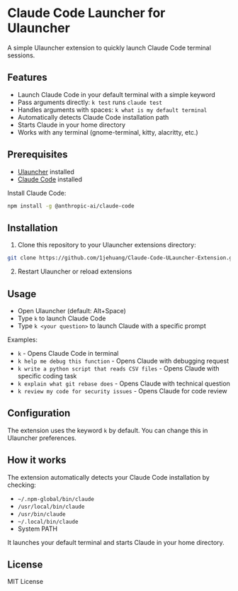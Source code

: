 # Claude Code Launcher for Ulauncher

A simple Ulauncher extension to quickly launch Claude Code terminal sessions.

## Features

- Launch Claude Code in your default terminal with a simple keyword
- Pass arguments directly: `k test` runs `claude test`
- Handles arguments with spaces: `k what is my default terminal`
- Automatically detects Claude Code installation path
- Starts Claude in your home directory
- Works with any terminal (gnome-terminal, kitty, alacritty, etc.)

## Prerequisites

- [Ulauncher](https://ulauncher.io/) installed
- [Claude Code](https://docs.anthropic.com/en/docs/claude-code) installed

Install Claude Code:
```bash
npm install -g @anthropic-ai/claude-code
```

## Installation

1. Clone this repository to your Ulauncher extensions directory:
```bash
git clone https://github.com/1jehuang/Claude-Code-ULauncher-Extension.git ~/.local/share/ulauncher/extensions/com.github.1jehuang.claude-code
```

2. Restart Ulauncher or reload extensions

## Usage

- Open Ulauncher (default: Alt+Space)
- Type `k` to launch Claude Code
- Type `k <your question>` to launch Claude with a specific prompt

Examples:
- `k` - Opens Claude Code in terminal
- `k help me debug this function` - Opens Claude with debugging request
- `k write a python script that reads CSV files` - Opens Claude with specific coding task
- `k explain what git rebase does` - Opens Claude with technical question
- `k review my code for security issues` - Opens Claude for code review

## Configuration

The extension uses the keyword `k` by default. You can change this in Ulauncher preferences.

## How it works

The extension automatically detects your Claude Code installation by checking:
- `~/.npm-global/bin/claude`
- `/usr/local/bin/claude`
- `/usr/bin/claude`
- `~/.local/bin/claude`
- System PATH

It launches your default terminal and starts Claude in your home directory.

## License

MIT License